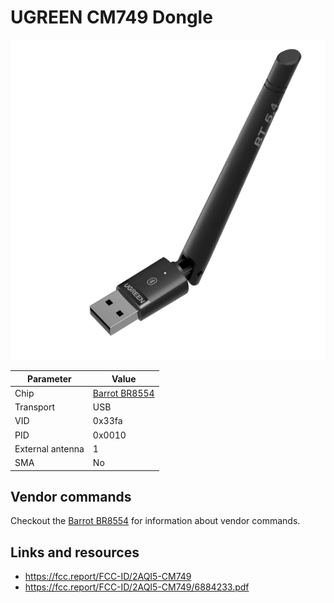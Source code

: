 # UGREEN CM749 Dongle

![UGREEN CM749](UGREEN_CM749.png)

| Parameter        | Value                                  |
| ---------------- | -------------------------------------- |
| Chip             | [Barrot BR8554](Chip_Barrot_BR8554.md) |
| Transport        | USB                                    |
| VID              | 0x33fa                                 |
| PID              | 0x0010                                 |
| External antenna | 1                                      |
| SMA              | No                                     |

## Vendor commands

Checkout the [Barrot BR8554](Chip_Barrot_BR8554.md) for information about vendor commands.

## Links and resources

- <https://fcc.report/FCC-ID/2AQI5-CM749>
- <https://fcc.report/FCC-ID/2AQI5-CM749/6884233.pdf>
